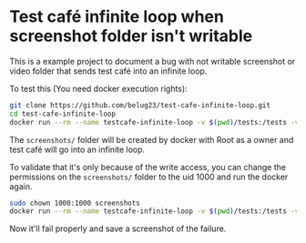 Test café infinite loop when screenshot folder isn't writable
===

This is a example project to document a bug with not writable screenshot or video folder that sends test café into an infinite loop.


To test this (You need docker execution rights):
```bash
git clone https://github.com/belug23/test-cafe-infinite-loop.git
cd test-cafe-infinite-loop
docker run --rm --name testcafe-infinite-loop -v $(pwd)/tests:/tests -v $(pwd)/screenshots:/screenshots -e DEBUG='testcafe*' -it testcafe/testcafe "chromium:headless:width=1600;height=900"  -s /screenshots/ --screenshots-full-page -S
```

The `screenshots/` folder will be created by docker with Root as a owner and test café will go into an infinite loop.

To validate that it's only because of the write access, you can change the permissions on the `screenshots/` folder to the uid 1000 and run the docker again.
```bash
sudo chown 1000:1000 screenshots
docker run --rm --name testcafe-infinite-loop -v $(pwd)/tests:/tests -v $(pwd)/screenshots:/screenshots -e DEBUG='testcafe*' -it testcafe/testcafe "chromium:headless:width=1600;height=900"  -s /screenshots/ --screenshots-full-page -S
```
Now it'll fail properly and save a screenshot of the failure.